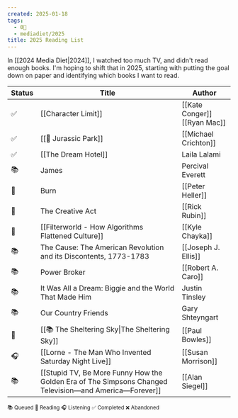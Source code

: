 ```yaml
---
created: 2025-01-18
tags:
  - 0🌲
  - mediadiet/2025
title: 2025 Reading List
---
```

In [[2024 Media Diet|2024]], I watched too much TV, and didn't read enough books. I'm hoping to shift that in 2025, starting with putting the goal down on paper and identifying which books I want to read.

| Status | **Title**                                                                                              | Author                          |
| ------ | ------------------------------------------------------------------------------------------------------ | ------------------------------- |
| ✅      | [[Character Limit]]                                                                                    | [[Kate Conger]]<br>[[Ryan Mac]] |
| ✅      | [[🦖 Jurassic Park]]                                                                                   | [[Michael Crichton]]            |
| ✅      | [[The Dream Hotel]]                                                                                    | Laila Lalami                    |
| 📚     | James                                                                                                  | Percival Everett                |
| 📖     | Burn                                                                                                   | [[Peter Heller]]                |
| 📖     | The Creative Act                                                                                       | [[Rick Rubin]]                  |
| 📖     | [[Filterworld - How Algorithms Flattened Culture]]                                                     | [[Kyle Chayka]]                 |
| 📚     | The Cause: The American Revolution and its Discontents, 1773-1783                                      | [[Joseph J. Ellis]]             |
| 📚     | Power Broker                                                                                           | [[Robert A. Caro]]              |
| 📚     | It Was All a Dream: Biggie and the World That Made Him                                                 | Justin Tinsley                  |
| 📚     | Our Country Friends                                                                                    | Gary Shteyngart                 |
| 📖     | [[📚 The Sheltering Sky\|The Sheltering Sky]]                                                          | [[Paul Bowles]]                 |
| 🎧     | [[Lorne - The Man Who Invented Saturday Night Live]]                                                   | [[Susan Morrison]]              |
| 📚     | [[Stupid TV, Be More Funny How the Golden Era of The Simpsons Changed Television—and America—Forever]] | [[Alan Siegel]]                 |

<small>       📚 Queued        📖 Reading      🎧 Listening         ✅ Completed         ❌ Abandoned </small>  

